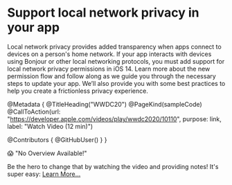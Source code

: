 # Support local network privacy in your app

Local network privacy provides added transparency when apps connect to devices on a person's home network. If your app interacts with devices using Bonjour or other local networking protocols, you must add support for local network privacy permissions in iOS 14. Learn more about the new permission flow and follow along as we guide you through the necessary steps to update your app. We’ll also provide you with some best practices to help you create a frictionless privacy experience.

@Metadata {
   @TitleHeading("WWDC20")
   @PageKind(sampleCode)
   @CallToAction(url: "https://developer.apple.com/videos/play/wwdc2020/10110", purpose: link, label: "Watch Video (12 min)")

   @Contributors {
      @GitHubUser(<replace this with your GitHub handle>)
   }
}

😱 "No Overview Available!"

Be the hero to change that by watching the video and providing notes! It's super easy:
 [Learn More…](https://wwdcnotes.com/documentation/wwdcnotes/contributing)
